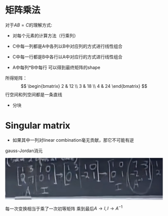 # 矩阵乘法

对于$AB=C$的理解方式:

- 对每个元素的计算方法（行乘列）

- C中每一列都是A中各列以B中对应列的方式进行线性组合

- C中每一行都是B中各行以A中对应行的方式进行线性组合
- A中每列*B中每行 可以得到最终矩阵的shape

所得矩阵：
$$
\begin{bmatrix}
2 & 12 \\
3 & 18 \\
4 & 24
\end{bmatrix}
$$
行空间和列空间都是一条直线

- 分块

# Singular matrix

- 如果其中一列对linear combination毫无贡献，那它不可能有逆

gauss-Jordan消元

![image-20230315220244370](images/image-20230315220244370.png)

每一次变换相当于乘了一次初等矩阵 乘到最后$A\rightarrow I, I\rightarrow A^{-1}$



